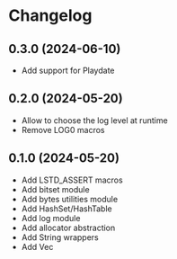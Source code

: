 # Changelog

## 0.3.0 (2024-06-10)
- Add support for Playdate

## 0.2.0 (2024-05-20)
- Allow to choose the log level at runtime
- Remove LOG0 macros

## 0.1.0 (2024-05-20)
- Add LSTD_ASSERT macros
- Add bitset module
- Add bytes utilities module
- Add HashSet/HashTable
- Add log module
- Add allocator abstraction
- Add String wrappers
- Add Vec

